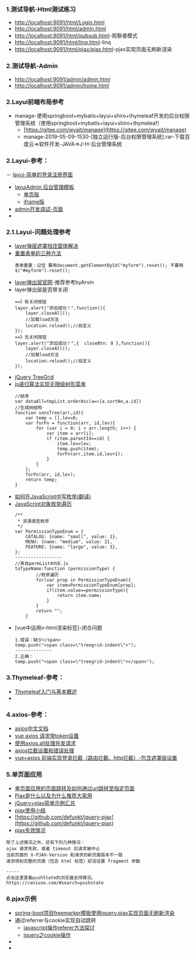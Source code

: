 ### 1.测试导航-Html测试练习
- [http://localhost:9091/html/Login.html](http://localhost:9091/html/Login.html)
- [http://localhost:9091/html/admin.html](http://localhost:9091/html/admin.html)
- [http://localhost:9091/html/pubsub.html](http://localhost:9091/html/pubsub.html)-观察者模式
- [http://localhost:9091/html/linq.html](http://localhost:9091/html/linq.html)-linq
- [http://localhost:9091/html/pjax/pjax.html](http://localhost:9091/html/pjax/pjax.html)-pjax实现页面无刷新渲染

### 2.测试导航-Admin
- [http://localhost:9091/admin/admin.html](http://localhost:9091/admin/admin.html)
- [http://localhost:9091/admin/home.html](http://localhost:9091/admin/home.html)

### 2.Layui前端布局参考
-  manage-使用springboot+mybatis+layui+shiro+thymeleaf开发的后台权限管理系统（使用springboot+mybatis+layui+shiro+thymeleaf）
    - [https://gitee.com/wyait/manage](https://gitee.com/wyait/manage)
    - manage-2019-05-09-1530-[独立运行版-后台权限管理系统].rar-下载百度云=>软件开发-JAVA=>J-H-后台管理系统

### 2.Layui-参考：
－ [layui-简单的登录注册界面](https://www.cnblogs.com/davis16/p/8697808.html)
- [layuiAdmin 后台管理模板](https://www.layui.com/admin/)
    - [单页版](https://www.layui.com/admin/pro/)
    - [iframe版](https://www.layui.com/admin/std/dist/views/)
- [admin开发调试-页面](https://www.layui.com/demo/admin.html)
- []()
### 2.1.Layui-问题处理参考
- [layer弹层遮罩挡住窗体解决](https://blog.csdn.net/q646926099/article/details/78797091)
- [重置表单的三种方法](https://blog.csdn.net/qq_27596179/article/details/80883201)
    ```
    表单重置：记住 要用document.getElementById("myform").reset(); 不要用$("#myform").reset();
    ```
- [layer弹出层官网](http://layer.layui.com)-推荐参考byArvin
- layer弹出层是否带关闭
    ```
    ==》有关闭按钮
    layer.alert("添加成功！",function(){
        layer.closeAll();
        //加载load方法
        location.reload();//自定义
    });
    ==》无关闭按钮
    layer.alert("添加成功！",{  closeBtn: 0 },function(){
        layer.closeAll();
        //加载load方法
        location.reload();//自定义
    });
    ```
- [jQuery TreeGrid](https://www.cnblogs.com/sunyingyuan/p/3686213.html)
- [js递归算法实现无限级树形菜单](http://www.51xuediannao.com/javascript/digui_shu.html)
    ```
    //排序
    var dataAll=tmpList.orderAsc(a=>[a.sortNo,a.id])
    //生成树结构
    function sonsTree(arr,id){
        var temp = [],lev=0;
        var forFn = function(arr, id,lev){
            for (var i = 0; i < arr.length; i++) {
                var item = arr[i];
                if (item.parentId==id) {
                    item.lev=lev;
                    temp.push(item);
                    forFn(arr,item.id,lev+1);
                }
            }
        };
        forFn(arr, id,lev);
        return temp;
    }
    ```
- [如何在JavaScript中写枚举(翻译)](https://www.jianshu.com/p/76fc5ffa9279)
- [JavaScript对象枚举遍历](https://blog.csdn.net/qq_42062727/article/details/80480860)
    ```
    /**
     * 资源类型枚举
     */
    var PermissionTypeEnum = {
        CATALOG: {name: "small", value: 1},
        MENU: {name: "medium", value: 2},
        FEATURE: {name: "large", value: 3},
    };
    ------------------
    //来自permList4VUE.js
    toTypeName:function (permissionType) {
            //枚举遍历
            for(var prop in PermissionTypeEnum){
                var item=PermissionTypeEnum[prop];
                if(item.value==permissionType){
                    return item.name;
                }
            }
            return "";
        }
    ```
-   [vue中运用v-html渲染标签]-闭合问题
    ```
    1.错误：缺少</span>
    temp.push("<span class=\"treegrid-indent\">");
    --------------
    2.正确：
    temp.push("<span class=\"treegrid-indent\"></span>");
    ```

### 3.Thymeleaf-参考：
- [Thymeleaf入门与基本概述](https://www.cnblogs.com/jiangbei/p/8462294.html)
- []()


### 4.axios-参考：
- [axios中文文档](https://www.jianshu.com/p/7a9fbcbb1114)
- [vue axios 请求带token设置](https://www.cnblogs.com/lfqcode/p/8690402.html)
- [使用axios.all处理并发请求](https://my.oschina.net/jamesview/blog/1860548)
- [axios拦截设置和错误处理](https://blog.csdn.net/sjn0503/article/details/74729300)
- [vue+axios 前端实现登录拦截（路由拦截、http拦截）-包含遮罩层设置](https://blog.csdn.net/wojiaomaxiaoqi/article/details/78558600)

### 5.单页面应用
- [单页面应用的页面跳转及如何通过url跳转至指定页面](https://blog.csdn.net/w405722907/article/details/82255249)
- [Pjax是什么以及为什么推荐大家用](https://my.oschina.net/sub/blog/123447)
- [jQuery+pjax简单示例汇总](https://www.cnblogs.com/telwanggs/p/7136694.html)
- [pjax使用小结](https://www.jianshu.com/p/557cad38e7dd)
- [https://github.com/defunkt/jquery-pjax](https://github.com/defunkt/jquery-pjax)
- [pjax失效情况](https://www.jianshu.com/p/557cad38e7dd)
```
除了上述情况之外，还有下列几种情况：
ajax 请求失败，或者 timeout 后请求被中止
当前页面的 X-PJAX-Version 和请求的新页面版本不一致
请求得到完整的页面（包含 html 标签）却没设置 fragment 参数

-----
点击这里查看pushState的浏览器支持情况。
https://caniuse.com/#search=pushstate
```

### 6.pjax示例
- [spring-boot项目freemarker模板使用jquery.pjax实现页面无刷新渲染](https://www.codercto.com/a/22195.html)
- 通过referrer与cookie实现自动跳转
    - [javascript操作referer方法探讨](http://www.jquerycn.cn/a_11559)
    - [jquery之cookie操作](https://www.cnblogs.com/s313139232/p/7839037.html)
- []()
- []()